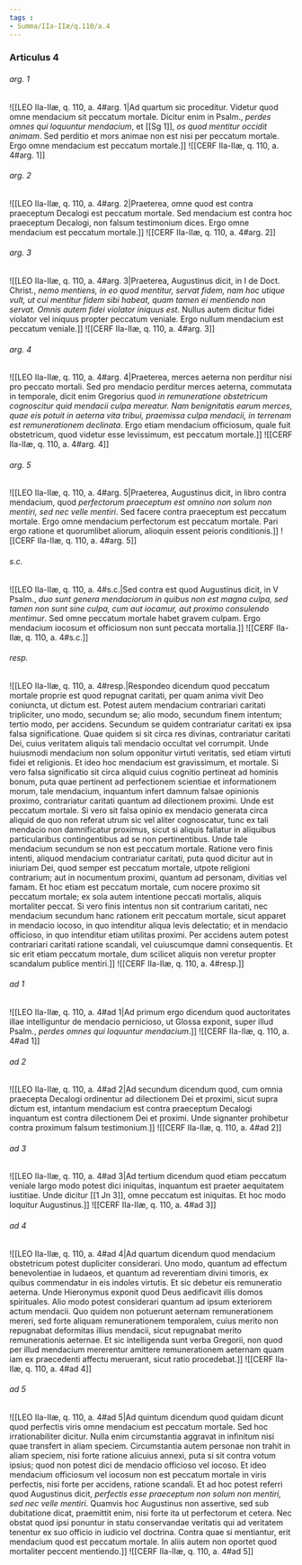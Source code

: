 ```yaml
---
tags : 
- Summa/IIa-IIæ/q.110/a.4
---
```


### Articulus 4

###### arg. 1
![[LEO IIa-IIæ, q. 110, a. 4#arg. 1|Ad quartum sic proceditur. Videtur quod omne mendacium sit peccatum mortale. Dicitur enim in Psalm., *perdes omnes qui loquuntur mendacium*, et [[Sg 1]], *os quod mentitur occidit animam*. Sed perditio et mors animae non est nisi per peccatum mortale. Ergo omne mendacium est peccatum mortale.]]
![[CERF IIa-IIæ, q. 110, a. 4#arg. 1]]

###### arg. 2
![[LEO IIa-IIæ, q. 110, a. 4#arg. 2|Praeterea, omne quod est contra praeceptum Decalogi est peccatum mortale. Sed mendacium est contra hoc praeceptum Decalogi, non falsum testimonium dices. Ergo omne mendacium est peccatum mortale.]]
![[CERF IIa-IIæ, q. 110, a. 4#arg. 2]]

###### arg. 3
![[LEO IIa-IIæ, q. 110, a. 4#arg. 3|Praeterea, Augustinus dicit, in I de Doct. Christ., *nemo mentiens, in eo quod mentitur, servat fidem, nam hoc utique vult, ut cui mentitur fidem sibi habeat, quam tamen ei mentiendo non servat. Omnis autem fidei violator iniquus est*. Nullus autem dicitur fidei violator vel iniquus propter peccatum veniale. Ergo nullum mendacium est peccatum veniale.]]
![[CERF IIa-IIæ, q. 110, a. 4#arg. 3]]

###### arg. 4
![[LEO IIa-IIæ, q. 110, a. 4#arg. 4|Praeterea, merces aeterna non perditur nisi pro peccato mortali. Sed pro mendacio perditur merces aeterna, commutata in temporale, dicit enim Gregorius quod *in remuneratione obstetricum cognoscitur quid mendacii culpa mereatur. Nam benignitatis earum merces, quae eis potuit in aeterna vita tribui, praemissa culpa mendacii, in terrenam est remunerationem declinata*. Ergo etiam mendacium officiosum, quale fuit obstetricum, quod videtur esse levissimum, est peccatum mortale.]]
![[CERF IIa-IIæ, q. 110, a. 4#arg. 4]]

###### arg. 5
![[LEO IIa-IIæ, q. 110, a. 4#arg. 5|Praeterea, Augustinus dicit, in libro contra mendacium, quod *perfectorum praeceptum est omnino non solum non mentiri, sed nec velle mentiri*. Sed facere contra praeceptum est peccatum mortale. Ergo omne mendacium perfectorum est peccatum mortale. Pari ergo ratione et quorumlibet aliorum, alioquin essent peioris conditionis.]]
![[CERF IIa-IIæ, q. 110, a. 4#arg. 5]]

###### s.c.
![[LEO IIa-IIæ, q. 110, a. 4#s.c.|Sed contra est quod Augustinus dicit, in V Psalm., *duo sunt genera mendaciorum in quibus non est magna culpa, sed tamen non sunt sine culpa, cum aut iocamur, aut proximo consulendo mentimur*. Sed omne peccatum mortale habet gravem culpam. Ergo mendacium iocosum et officiosum non sunt peccata mortalia.]]
![[CERF IIa-IIæ, q. 110, a. 4#s.c.]]

###### resp.
![[LEO IIa-IIæ, q. 110, a. 4#resp.|Respondeo dicendum quod peccatum mortale proprie est quod repugnat caritati, per quam anima vivit Deo coniuncta, ut dictum est. Potest autem mendacium contrariari caritati tripliciter, uno modo, secundum se; alio modo, secundum finem intentum; tertio modo, per accidens. Secundum se quidem contrariatur caritati ex ipsa falsa significatione. Quae quidem si sit circa res divinas, contrariatur caritati Dei, cuius veritatem aliquis tali mendacio occultat vel corrumpit. Unde huiusmodi mendacium non solum opponitur virtuti veritatis, sed etiam virtuti fidei et religionis. Et ideo hoc mendacium est gravissimum, et mortale. Si vero falsa significatio sit circa aliquid cuius cognitio pertineat ad hominis bonum, puta quae pertinent ad perfectionem scientiae et informationem morum, tale mendacium, inquantum infert damnum falsae opinionis proximo, contrariatur caritati quantum ad dilectionem proximi. Unde est peccatum mortale. Si vero sit falsa opinio ex mendacio generata circa aliquid de quo non referat utrum sic vel aliter cognoscatur, tunc ex tali mendacio non damnificatur proximus, sicut si aliquis fallatur in aliquibus particularibus contingentibus ad se non pertinentibus. Unde tale mendacium secundum se non est peccatum mortale. Ratione vero finis intenti, aliquod mendacium contrariatur caritati, puta quod dicitur aut in iniuriam Dei, quod semper est peccatum mortale, utpote religioni contrarium; aut in nocumentum proximi, quantum ad personam, divitias vel famam. Et hoc etiam est peccatum mortale, cum nocere proximo sit peccatum mortale; ex sola autem intentione peccati mortalis, aliquis mortaliter peccat. Si vero finis intentus non sit contrarium caritati, nec mendacium secundum hanc rationem erit peccatum mortale, sicut apparet in mendacio iocoso, in quo intenditur aliqua levis delectatio; et in mendacio officioso, in quo intenditur etiam utilitas proximi. Per accidens autem potest contrariari caritati ratione scandali, vel cuiuscumque damni consequentis. Et sic erit etiam peccatum mortale, dum scilicet aliquis non veretur propter scandalum publice mentiri.]]
![[CERF IIa-IIæ, q. 110, a. 4#resp.]]

###### ad 1
![[LEO IIa-IIæ, q. 110, a. 4#ad 1|Ad primum ergo dicendum quod auctoritates illae intelliguntur de mendacio pernicioso, ut Glossa exponit, super illud Psalm., *perdes omnes qui loquuntur mendacium*.]]
![[CERF IIa-IIæ, q. 110, a. 4#ad 1]]

###### ad 2
![[LEO IIa-IIæ, q. 110, a. 4#ad 2|Ad secundum dicendum quod, cum omnia praecepta Decalogi ordinentur ad dilectionem Dei et proximi, sicut supra dictum est, intantum mendacium est contra praeceptum Decalogi inquantum est contra dilectionem Dei et proximi. Unde signanter prohibetur contra proximum falsum testimonium.]]
![[CERF IIa-IIæ, q. 110, a. 4#ad 2]]

###### ad 3
![[LEO IIa-IIæ, q. 110, a. 4#ad 3|Ad tertium dicendum quod etiam peccatum veniale largo modo potest dici iniquitas, inquantum est praeter aequitatem iustitiae. Unde dicitur [[1 Jn 3]], omne peccatum est iniquitas. Et hoc modo loquitur Augustinus.]]
![[CERF IIa-IIæ, q. 110, a. 4#ad 3]]

###### ad 4
![[LEO IIa-IIæ, q. 110, a. 4#ad 4|Ad quartum dicendum quod mendacium obstetricum potest dupliciter considerari. Uno modo, quantum ad effectum benevolentiae in Iudaeos, et quantum ad reverentiam divini timoris, ex quibus commendatur in eis indoles virtutis. Et sic debetur eis remuneratio aeterna. Unde Hieronymus exponit quod Deus aedificavit illis domos spirituales. Alio modo potest considerari quantum ad ipsum exteriorem actum mendacii. Quo quidem non potuerunt aeternam remunerationem mereri, sed forte aliquam remunerationem temporalem, cuius merito non repugnabat deformitas illius mendacii, sicut repugnabat merito remunerationis aeternae. Et sic intelligenda sunt verba Gregorii, non quod per illud mendacium mererentur amittere remunerationem aeternam quam iam ex praecedenti affectu meruerant, sicut ratio procedebat.]]
![[CERF IIa-IIæ, q. 110, a. 4#ad 4]]

###### ad 5
![[LEO IIa-IIæ, q. 110, a. 4#ad 5|Ad quintum dicendum quod quidam dicunt quod perfectis viris omne mendacium est peccatum mortale. Sed hoc irrationabiliter dicitur. Nulla enim circumstantia aggravat in infinitum nisi quae transfert in aliam speciem. Circumstantia autem personae non trahit in aliam speciem, nisi forte ratione alicuius annexi, puta si sit contra votum ipsius; quod non potest dici de mendacio officioso vel iocoso. Et ideo mendacium officiosum vel iocosum non est peccatum mortale in viris perfectis, nisi forte per accidens, ratione scandali. Et ad hoc potest referri quod Augustinus dicit, *perfectis esse praeceptum non solum non mentiri, sed nec velle mentiri*. Quamvis hoc Augustinus non assertive, sed sub dubitatione dicat, praemittit enim, nisi forte ita ut perfectorum et cetera. Nec obstat quod ipsi ponuntur in statu conservandae veritatis qui ad veritatem tenentur ex suo officio in iudicio vel doctrina. Contra quae si mentiantur, erit mendacium quod est peccatum mortale. In aliis autem non oportet quod mortaliter peccent mentiendo.]]
![[CERF IIa-IIæ, q. 110, a. 4#ad 5]]

